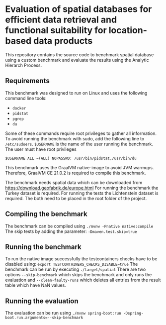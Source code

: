 # Evaluation of spatial databases for efficient data retrieval and functional suitability for location-based data products

This repository contains the source code to benchmark spatial database using a custom benchmark and evaluate the results using the Analytic Hierarch Process.

## Requirements

This benchmark was designed to run on Linux and uses the following command line tools:

- `docker`
- `pidstat`
- `pgrep`
- `du`

Some of these commands require root privileges to gather all information. To avoid running the benchmark with sudo, add the following line to `/etc/sudoers`. `$USERNAME` is the name of the user running the benchmark. The user must have root privileges

`$USERNAME ALL =(ALL) NOPASSWD: /usr/bin/pidstat,/usr/bin/du`

This benchmark uses the GraalVM native-image to avoid JVM warmups. Therefore, GraalVM CE 21.0.2 is required to compile this benchmark.

The benchmark needs spatial data which can be downloaded from https://download.geofabrik.de/europe.html
For running the benchmark the Turkey dataset is required. For running the tests the Lichtenstein dataset is required. The both need to be placed in the root folder of the project.

## Compiling the benchmark

The benchmark can be compiled using `./mvnw -Pnative native:compile`
The skip tests by adding the parameter: `-Dmaven.test.skip=true`

## Running the benchmark

To run the native image successfully the testcontainers checks have to be disabled using: `export TESTCONTAINERS_CHECKS_DISABLE=true`
The benchmark can be run by executing `./target/spatial`
There are two options `--skip-benchmark` which skips the benchmark and only runs the evaluation and `--clean-faulty-runs` which deletes all entries from the result table which have NaN values.

## Running the evaluation

The evaluation can be run using `./mvnw spring-boot:run -Dspring-boot.run.arguments=--skip-benchmark`